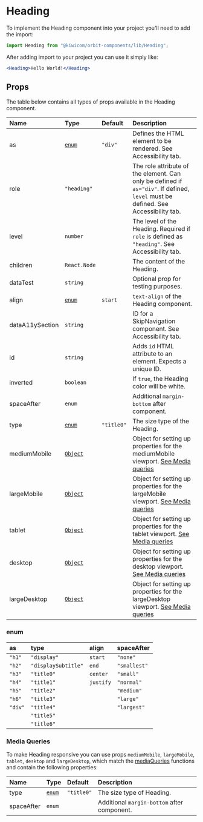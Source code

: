 # Heading

To implement the Heading component into your project you'll need to add the import:

```jsx
import Heading from "@kiwicom/orbit-components/lib/Heading";
```

After adding import to your project you can use it simply like:

```jsx
<Heading>Hello World!</Heading>
```

## Props

The table below contains all types of props available in the Heading component.

| Name            | Type                       | Default    | Description                                                                                                                       |
| :-------------- | :------------------------- | :--------- | :-------------------------------------------------------------------------------------------------------------------------------- |
| as              | [`enum`](#enum)            | `"div"`    | Defines the HTML element to be rendered. See Accessibility tab.                                                                   |
| role            | `"heading"`                |            | The role attribute of the element. Can only be defined if `as="div"`. If defined, `level` must be defined. See Accessibility tab. |
| level           | `number`                   |            | The level of the Heading. Required if `role` is defined as `"heading"`. See Accessibility tab.                                    |
| children        | `React.Node`               |            | The content of the Heading.                                                                                                       |
| dataTest        | `string`                   |            | Optional prop for testing purposes.                                                                                               |
| align           | [`enum`](#enum)            | `start`    | `text-align` of the Heading component.                                                                                            |
| dataA11ySection | `string`                   |            | ID for a SkipNavigation component. See Accessibility tab.                                                                         |
| id              | `string`                   |            | Adds `id` HTML attribute to an element. Expects a unique ID.                                                                      |
| inverted        | `boolean`                  |            | If `true`, the Heading color will be white.                                                                                       |
| spaceAfter      | `enum`                     |            | Additional `margin-bottom` after component.                                                                                       |
| type            | [`enum`](#enum)            | `"title0"` | The size type of the Heading.                                                                                                     |
| mediumMobile    | [`Object`](#media-queries) |            | Object for setting up properties for the mediumMobile viewport. [See Media queries](#media-queries)                               |
| largeMobile     | [`Object`](#media-queries) |            | Object for setting up properties for the largeMobile viewport. [See Media queries](#media-queries)                                |
| tablet          | [`Object`](#media-queries) |            | Object for setting up properties for the tablet viewport. [See Media queries](#media-queries)                                     |
| desktop         | [`Object`](#media-queries) |            | Object for setting up properties for the desktop viewport. [See Media queries](#media-queries)                                    |
| largeDesktop    | [`Object`](#media-queries) |            | Object for setting up properties for the largeDesktop viewport. [See Media queries](#media-queries)                               |

### enum

| as      | type                | align     | spaceAfter   |
| :------ | :------------------ | :-------- | :----------- |
| `"h1"`  | `"display"`         | `start`   | `"none"`     |
| `"h2"`  | `"displaySubtitle"` | `end`     | `"smallest"` |
| `"h3"`  | `"title0"`          | `center`  | `"small"`    |
| `"h4"`  | `"title1"`          | `justify` | `"normal"`   |
| `"h5"`  | `"title2"`          |           | `"medium"`   |
| `"h6"`  | `"title3"`          |           | `"large"`    |
| `"div"` | `"title4"`          |           | `"largest"`  |
|         | `"title5"`          |           |
|         | `"title6"`          |           |

### Media Queries

To make Heading responsive you can use props `mediumMobile`, `largeMobile`, `tablet`, `desktop` and `largeDesktop`,
which match
the [mediaQueries](https://github.com/kiwicom/orbit/tree/master/packages/orbit-components/src/utils/mediaQuery)
functions and contain the following properties:

| Name       | Type            | Default    | Description                                 |
| :--------- | :-------------- | :--------- | :------------------------------------------ |
| type       | [`enum`](#enum) | `"title0"` | The size type of Heading.                   |
| spaceAfter | `enum`          |            | Additional `margin-bottom` after component. |

